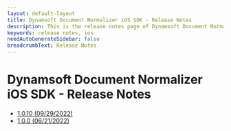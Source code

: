 ```yaml
---
layout: default-layout
title: Dynamsoft Document Normalizer iOS SDK - Release Notes
description: This is the release notes page of Dynamsoft Document Normalizer for iOS SDK.
keywords: release notes, ios
needAutoGenerateSidebar: false
breadcrumbText: Release Notes
---
```


# Dynamsoft Document Normalizer iOS SDK - Release Notes

- [1.0.10 (09/29/2022)](ios-1.md#1010-09292022)
- [1.0.0 (06/21/2022)](ios-1.md#100-06212022)
